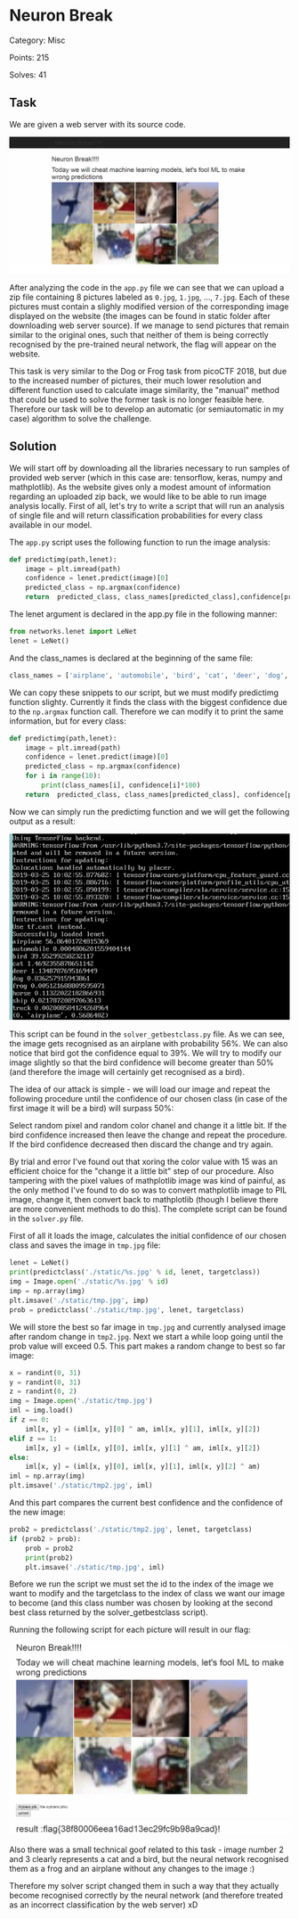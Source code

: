 Neuron Break
============

Category: Misc

Points: 215

Solves: 41

Task
----

We are given a web server with its source code.

![server.png](server.png)

After analyzing the code in the ```app.py``` file we can see that we can upload a zip file containing 8 pictures labeled as ```0.jpg```, ```1.jpg```, ..., ```7.jpg```. Each of these pictures must contain a slighly modified version of the corresponding image displayed on the website (the images can be found in static folder after downloading web server source). If we manage to send pictures that remain similar to the original ones, such that neither of them is being correctly recognised by the pre-trained neural network, the flag will appear on the website.

This task is very similar to the Dog or Frog task from picoCTF 2018, but due to the increased number of pictures, their much lower resolution and different function used to calculate image similarity, the "manual" method that could be used to solve the former task is no longer feasible here. Therefore our task will be to develop an automatic (or semiautomatic in my case) algorithm to solve the challenge.

Solution
--------

We will start off by downloading all the libraries necessary to run samples of provided web server (which in this case are: tensorflow, keras, numpy and mathplotlib). As the website gives only a modest amount of information regarding an uploaded zip back, we would like to be able to run image analysis locally. First of all, let's try to write a script that will run an analysis of single file and will return classification probabilities for every class available in our model.

The ```app.py``` script uses the following function to run the image analysis:

```python
def predictimg(path,lenet):
	image = plt.imread(path) 
	confidence = lenet.predict(image)[0]
	predicted_class = np.argmax(confidence)
	return  predicted_class, class_names[predicted_class],confidence[predicted_class]
```

The lenet argument is declared in the app.py file in the following manner: 

```python
from networks.lenet import LeNet
lenet = LeNet()
```

And the class_names is declared at the beginning of the same file:

```python
class_names = ['airplane', 'automobile', 'bird', 'cat', 'deer', 'dog', 'frog', 'horse', 'ship', 'truck']
```

We can copy these snippets to our script, but we must modify predictimg function slighty. Currently it finds the class with the biggest confidence due to the ```np.argmax``` function call. Therefore we can modify it to print the same information, but for every class:

```python
def predictimg(path,lenet):
	image = plt.imread(path)
	confidence = lenet.predict(image)[0]
	predicted_class = np.argmax(confidence)
	for i in range(10):
		print(class_names[i], confidence[i]*100)
	return  predicted_class, class_names[predicted_class], confidence[predicted_class]
```

Now we can simply run the predictimg function and we will get the following output as a result:

![output1.png](output1.png)

This script can be found in the ```solver_getbestclass.py``` file. As we can see, the image gets recognised as an airplane with probability 56%. We can also notice that bird got the confidence equal to 39%. We will try to modify our image slightly so that the bird confidence will become greater than 50% (and therefore the image will certainly get recognised as a bird).

The idea of our attack is simple - we will load our image and repeat the following procedure until the confidence of our chosen class (in case of the first image it will be a bird) will surpass 50%: 

Select random pixel and random color chanel and change it a little bit. If the bird confidence increased then leave the change and repeat the procedure. If the bird confidence decreased then discard the change and try again.

By trial and error I've found out that xoring the color value with 15 was an efficient choice for the "change it a little bit" step of our procedure. Also tampering with the pixel values of mathplotlib image was kind of painful, as the only method I've found to do so was to convert mathplotlib image to PIL image, change it, then convert back to mathplotlib (though I believe there are more convenient methods to do this). The complete script can be found in the ```solver.py``` file.

First of all it loads the image, calculates the initial confidence of our chosen class and saves the image in ```tmp.jpg``` file:

```python
lenet = LeNet()
print(predictclass('./static/%s.jpg' % id, lenet, targetclass))
img = Image.open('./static/%s.jpg' % id)
imp = np.array(img)
plt.imsave('./static/tmp.jpg', imp)
prob = predictclass('./static/tmp.jpg', lenet, targetclass)
```

We will store the best so far image in ```tmp.jpg``` and currently analysed image after random change in ```tmp2.jpg```. Next we start a while loop going until the prob value will exceed 0.5. This part makes a random change to best so far image:

```python
x = randint(0, 31)
y = randint(0, 31)
z = randint(0, 2)
img = Image.open('./static/tmp.jpg')
iml = img.load()
if z == 0:
	iml[x, y] = (iml[x, y][0] ^ am, iml[x, y][1], iml[x, y][2])
elif z == 1:
	iml[x, y] = (iml[x, y][0], iml[x, y][1] ^ am, iml[x, y][2])
else:
	iml[x, y] = (iml[x, y][0], iml[x, y][1], iml[x, y][2] ^ am)
iml = np.array(img)
plt.imsave('./static/tmp2.jpg', iml)
```

And this part compares the current best confidence and the confidence of the new image:

```python
prob2 = predictclass('./static/tmp2.jpg', lenet, targetclass)
if (prob2 > prob):
	prob = prob2
	print(prob2)
	plt.imsave('./static/tmp.jpg', iml)
```

Before we run the script we must set the id to the index of the image we want to modify and the targetclass to the index of class we want our image to become (and this class number was chosen by looking at the second best class returned by the solver_getbestclass script).

Running the following script for each picture will result in our flag:

![server2.png](server2.png)

Also there was a small technical goof related to this task - image number 2 and 3 clearly represents a cat and a bird, but the neural network recognised them as a frog and an airplane without any changes to the image :)

Therefore my solver script changed them in such a way that they actually become recognised correctly by the neural network (and therefore treated as an incorrect classification by the web server) xD